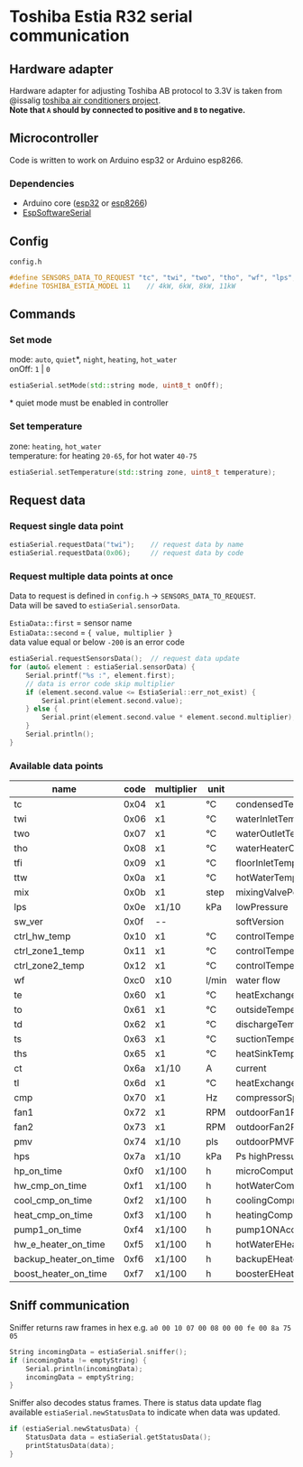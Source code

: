 # Toshiba Estia R32 serial communication

## Hardware adapter

Hardware adapter for adjusting Toshiba AB protocol to 3.3V is taken from @issalig [toshiba air conditioners project](https://github.com/issalig/toshiba_air_cond?tab=readme-ov-file#custom-hardware).  
**Note that `A` should by connected to positive and `B` to negative.**  

## Microcontroller

Code is written to work on Arduino esp32 or Arduino esp8266.

### Dependencies
- Arduino core ([esp32](https://github.com/espressif/arduino-esp32) or [esp8266](https://github.com/esp8266/Arduino))
- [EspSoftwareSerial](https://github.com/plerup/espsoftwareserial)

## Config

`config.h`
```c++
#define SENSORS_DATA_TO_REQUEST "tc", "twi", "two", "tho", "wf", "lps", "te", "to", "td", "ts", "tl", "cmp", "fan1", "pmv", "hps"
#define TOSHIBA_ESTIA_MODEL 11    // 4kW, 6kW, 8kW, 11kW
```

## Commands

### Set mode
mode: `auto`, `quiet`\*, `night`, `heating`, `hot_water`  
onOff: `1` | `0`
```c++
estiaSerial.setMode(std::string mode, uint8_t onOff);
```
\* quiet mode must be enabled in controller
### Set temperature

zone: `heating`, `hot_water`  
temperature: for heating `20-65`, for hot water `40-75`

```c++
estiaSerial.setTemperature(std::string zone, uint8_t temperature);
```
## Request data

### Request single data point
```c++
estiaSerial.requestData("twi");    // request data by name
estiaSerial.requestData(0x06);     // request data by code
```
### Request multiple data points at once

Data to request is defined in `config.h` -> `SENSORS_DATA_TO_REQUEST`.  
Data will be saved to `estiaSerial.sensorData`.

`EstiaData::first` = sensor name  
`EstiaData::second` = `{ value, multiplier }`  
data value equal or below `-200` is an error code


```c++
estiaSerial.requestSensorsData();  // request data update
for (auto& element : estiaSerial.sensorData) {
	Serial.printf("%s :", element.first);
	// data is error code skip multiplier
	if (element.second.value <= EstiaSerial::err_not_exist) {
		Serial.print(element.second.value);
	} else {
		Serial.print(element.second.value * element.second.multiplier);
	}
	Serial.println();
}
```

### Available data points

| name                  | code | multiplier | unit  | description                            |
|-----------------------|------|------------|-------|----------------------------------------|
| tc                    | 0x04 | x1         | °C    | condensedTemperature                   |
| twi                   | 0x06 | x1         | °C    | waterInletTemperature                  |
| two                   | 0x07 | x1         | °C    | waterOutletTemperature                 |
| tho                   | 0x08 | x1         | °C    | waterHeaterOutletTemperature           |
| tfi                   | 0x09 | x1         | °C    | floorInletTemperature                  |
| ttw                   | 0x0a | x1         | °C    | hotWaterTemperature                    |
| mix                   | 0x0b | x1         | step  | mixingValvePosition                    |
| lps                   | 0x0e | x1/10      | kPa   | lowPressure                            |
| sw_ver                | 0x0f | --         |       | softVersion                            |
| ctrl_hw_temp          | 0x10 | x1         | °C    | controlTemperatureHotWater             |
| ctrl_zone1_temp       | 0x11 | x1         | °C    | controlTemperatureZone1                |
| ctrl_zone2_temp       | 0x12 | x1         | °C    | controlTemperatureZone2                |
| wf                    | 0xc0 | x10        | l/min | water flow                             |
| te                    | 0x60 | x1         | °C    | heatExchangeTemperature                |
| to                    | 0x61 | x1         | °C    | outsideTemperature                     |
| td                    | 0x62 | x1         | °C    | dischargeTemperature                   |
| ts                    | 0x63 | x1         | °C    | suctionTemperature                     |
| ths                   | 0x65 | x1         | °C    | heatSinkTemperature                    |
| ct                    | 0x6a | x1/10      | A     | current                                |
| tl                    | 0x6d | x1         | °C    | heatExchangerCoilTemperature           |
| cmp                   | 0x70 | x1         | Hz    | compressorSpeed                        |
| fan1                  | 0x72 | x1         | RPM   | outdoorFan1RPM                         |
| fan2                  | 0x73 | x1         | RPM   | outdoorFan2RPM                         |
| pmv                   | 0x74 | x1/10      | pls   | outdoorPMVPosition                     |
| hps                   | 0x7a | x1/10      | kPa   | Ps highPressure                        |
| hp_on_time            | 0xf0 | x1/100     | h     | microComputerEnergizedAccumulationTime |
| hw_cmp_on_time        | 0xf1 | x1/100     | h     | hotWaterCompressorONAccumulationTime   |
| cool_cmp_on_time      | 0xf2 | x1/100     | h     | coolingCompressorONAccumulationTime    |
| heat_cmp_on_time      | 0xf3 | x1/100     | h     | heatingCompressorONAccumulationTime    |
| pump1_on_time         | 0xf4 | x1/100     | h     | pump1ONAccumulationTime                |
| hw_e_heater_on_time   | 0xf5 | x1/100     | h     | hotWaterEHeaterAccumulationTime        |
| backup_heater_on_time | 0xf6 | x1/100     | h     | backupEHeaterAccumulationTime          |
| boost_heater_on_time  | 0xf7 | x1/100     | h     | boosterEHeaterAccumulationTime         |

## Sniff communication

Sniffer returns raw frames in hex e.g. `a0 00 10 07 00 08 00 00 fe 00 8a 75 05`

```c++
String incomingData = estiaSerial.sniffer();
if (incomingData != emptyString) {
	Serial.println(incomingData);
	incomingData = emptyString;
}
```
Sniffer also decodes status frames. There is status data update flag available `estiaSerial.newStatusData` to indicate when data was updated.

```c++
if (estiaSerial.newStatusData) {
	StatusData data = estiaSerial.getStatusData();
	printStatusData(data);
}
```

